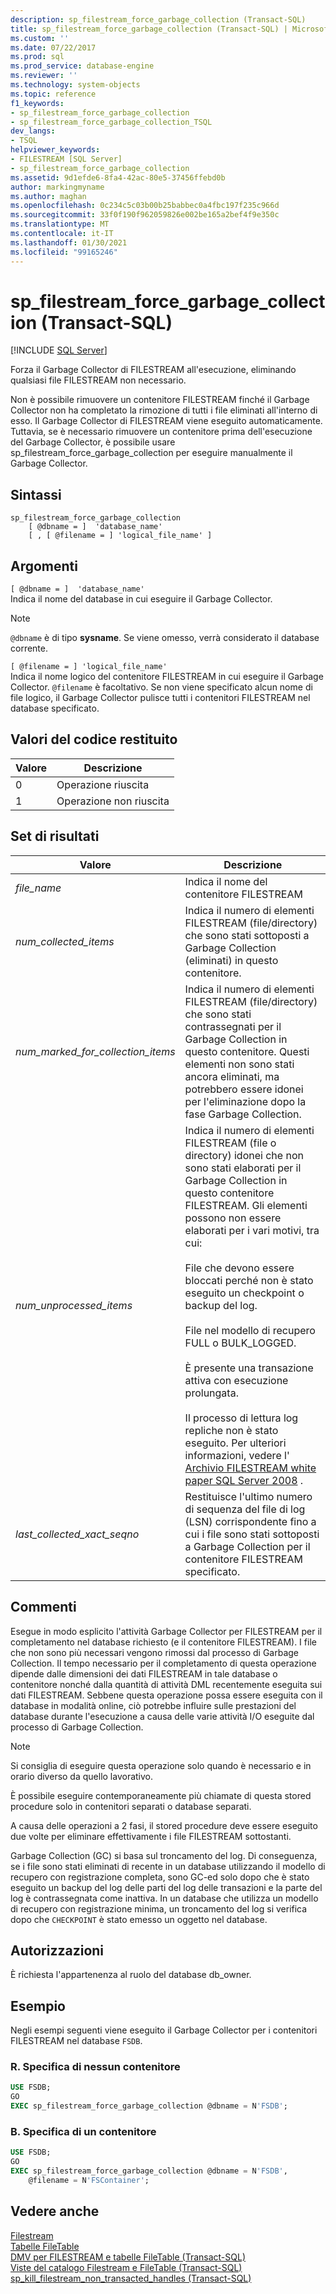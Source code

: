 ```yaml
---
description: sp_filestream_force_garbage_collection (Transact-SQL)
title: sp_filestream_force_garbage_collection (Transact-SQL) | Microsoft Docs
ms.custom: ''
ms.date: 07/22/2017
ms.prod: sql
ms.prod_service: database-engine
ms.reviewer: ''
ms.technology: system-objects
ms.topic: reference
f1_keywords:
- sp_filestream_force_garbage_collection
- sp_filestream_force_garbage_collection_TSQL
dev_langs:
- TSQL
helpviewer_keywords:
- FILESTREAM [SQL Server]
- sp_filestream_force_garbage_collection
ms.assetid: 9d1efde6-8fa4-42ac-80e5-37456ffebd0b
author: markingmyname
ms.author: maghan
ms.openlocfilehash: 0c234c5c03b00b25babbec0a4fbc197f235c966d
ms.sourcegitcommit: 33f0f190f962059826e002be165a2bef4f9e350c
ms.translationtype: MT
ms.contentlocale: it-IT
ms.lasthandoff: 01/30/2021
ms.locfileid: "99165246"
---
```

# <a name="sp_filestream_force_garbage_collection-transact-sql"></a>sp_filestream_force_garbage_collection (Transact-SQL)
[!INCLUDE [SQL Server](../../includes/applies-to-version/sqlserver.md)]

  Forza il Garbage Collector di FILESTREAM all'esecuzione, eliminando qualsiasi file FILESTREAM non necessario.  
  
 Non è possibile rimuovere un contenitore FILESTREAM finché il Garbage Collector non ha completato la rimozione di tutti i file eliminati all'interno di esso. Il Garbage Collector di FILESTREAM viene eseguito automaticamente. Tuttavia, se è necessario rimuovere un contenitore prima dell'esecuzione del Garbage Collector, è possibile usare sp_filestream_force_garbage_collection per eseguire manualmente il Garbage Collector.  
  
  
## <a name="syntax"></a>Sintassi  
  
```  
sp_filestream_force_garbage_collection
    [ @dbname = ]  'database_name'
    [ , [ @filename = ] 'logical_file_name' ]
```  
  
## <a name="arguments"></a>Argomenti  
 `[ @dbname = ]  'database_name'`  
 Indica il nome del database in cui eseguire il Garbage Collector.  
  
> [!NOTE]  
> `@dbname` è di tipo **sysname**. Se viene omesso, verrà considerato il database corrente.  
  
 `[ @filename = ] 'logical_file_name'`  
 Indica il nome logico del contenitore FILESTREAM in cui eseguire il Garbage Collector. `@filename` è facoltativo. Se non viene specificato alcun nome di file logico, il Garbage Collector pulisce tutti i contenitori FILESTREAM nel database specificato.  
  
## <a name="return-code-values"></a>Valori del codice restituito  
  
| Valore | Descrizione |
| ----- | ----------- |   
|0|Operazione riuscita|  
|1|Operazione non riuscita|  
  
## <a name="result-sets"></a>Set di risultati  
  
|Valore|Descrizione|  
|-----------|-----------------|  
|*file_name*|Indica il nome del contenitore FILESTREAM|  
|*num_collected_items*|Indica il numero di elementi FILESTREAM (file/directory) che sono stati sottoposti a Garbage Collection (eliminati) in questo contenitore.|  
|*num_marked_for_collection_items*|Indica il numero di elementi FILESTREAM (file/directory) che sono stati contrassegnati per il Garbage Collection in questo contenitore. Questi elementi non sono stati ancora eliminati, ma potrebbero essere idonei per l'eliminazione dopo la fase Garbage Collection.|  
|*num_unprocessed_items*|Indica il numero di elementi FILESTREAM (file o directory) idonei che non sono stati elaborati per il Garbage Collection in questo contenitore FILESTREAM. Gli elementi possono non essere elaborati per i vari motivi, tra cui:<br /><br /> File che devono essere bloccati perché non è stato eseguito un checkpoint o backup del log.<br /><br /> File nel modello di recupero FULL o BULK_LOGGED.<br /><br /> È presente una transazione attiva con esecuzione prolungata.<br /><br /> Il processo di lettura log repliche non è stato eseguito. Per ulteriori informazioni, vedere l' [Archivio FILESTREAM white paper SQL Server 2008](/previous-versions/sql/sql-server-2008/hh461480(v=msdn.10)) .|  
|*last_collected_xact_seqno*|Restituisce l'ultimo numero di sequenza del file di log (LSN) corrispondente fino a cui i file sono stati sottoposti a Garbage Collection per il contenitore FILESTREAM specificato.|  
  
## <a name="remarks"></a>Commenti  
 Esegue in modo esplicito l'attività Garbage Collector per FILESTREAM per il completamento nel database richiesto (e il contenitore FILESTREAM). I file che non sono più necessari vengono rimossi dal processo di Garbage Collection. Il tempo necessario per il completamento di questa operazione dipende dalle dimensioni dei dati FILESTREAM in tale database o contenitore nonché dalla quantità di attività DML recentemente eseguita sui dati FILESTREAM. Sebbene questa operazione possa essere eseguita con il database in modalità online, ciò potrebbe influire sulle prestazioni del database durante l'esecuzione a causa delle varie attività I/O eseguite dal processo di Garbage Collection.  
  
> [!NOTE]  
>  Si consiglia di eseguire questa operazione solo quando è necessario e in orario diverso da quello lavorativo.  
  
È possibile eseguire contemporaneamente più chiamate di questa stored procedure solo in contenitori separati o database separati.  

A causa delle operazioni a 2 fasi, il stored procedure deve essere eseguito due volte per eliminare effettivamente i file FILESTREAM sottostanti.  

Garbage Collection (GC) si basa sul troncamento del log. Di conseguenza, se i file sono stati eliminati di recente in un database utilizzando il modello di recupero con registrazione completa, sono GC-ed solo dopo che è stato eseguito un backup del log delle parti del log delle transazioni e la parte del log è contrassegnata come inattiva. In un database che utilizza un modello di recupero con registrazione minima, un troncamento del log si verifica dopo che `CHECKPOINT` è stato emesso un oggetto nel database.  


## <a name="permissions"></a>Autorizzazioni  
 È richiesta l'appartenenza al ruolo del database db_owner.  
  
## <a name="examples"></a>Esempio  
 Negli esempi seguenti viene eseguito il Garbage Collector per i contenitori FILESTREAM nel database `FSDB`.  
  
### <a name="a-specifying-no-container"></a>R. Specifica di nessun contenitore  
  
```sql  
USE FSDB;  
GO  
EXEC sp_filestream_force_garbage_collection @dbname = N'FSDB';  
```  
  
### <a name="b-specifying-a-container"></a>B. Specifica di un contenitore  
  
```sql  
USE FSDB;  
GO  
EXEC sp_filestream_force_garbage_collection @dbname = N'FSDB',
    @filename = N'FSContainer';  
```  
  
## <a name="see-also"></a>Vedere anche  
[Filestream](../../relational-databases/blob/filestream-sql-server.md)
<br>[Tabelle FileTable](../../relational-databases/blob/filetables-sql-server.md)
<br>[DMV per FILESTREAM e tabelle FileTable (Transact-SQL)](../system-dynamic-management-views/filestream-and-filetable-dynamic-management-views-transact-sql.md)
<br>[Viste del catalogo Filestream e FileTable (Transact-SQL)](../system-catalog-views/filestream-and-filetable-catalog-views-transact-sql.md)
<br>[sp_kill_filestream_non_transacted_handles (Transact-SQL)](filestream-and-filetable-sp-kill-filestream-non-transacted-handles.md)
  
